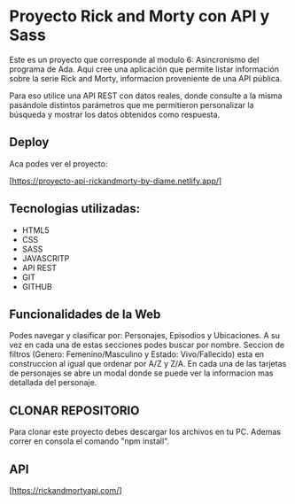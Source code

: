 # Proyecto Rick and Morty con API y Sass 

Este es un proyecto que corresponde al modulo 6: Asincronismo del programa de Ada. Aqui cree una aplicación que permite listar información sobre la serie Rick and Morty, informacion proveniente de una API pública. 

Para eso utilice una API REST con datos reales, donde consulte a la misma pasándole distintos parámetros que me permitieron personalizar la búsqueda y mostrar los datos obtenidos como respuesta. 

## Deploy 

Aca podes ver el proyecto:

[https://proyecto-api-rickandmorty-by-diame.netlify.app/]

## Tecnologias utilizadas: 

- HTML5
- CSS
- SASS
- JAVASCRITP
- API REST
- GIT 
- GITHUB

## Funcionalidades de la Web

Podes navegar y clasificar por: Personajes, Episodios y Ubicaciones. 
A su vez en cada una de estas secciones podes buscar por nombre. 
Seccion de filtros (Genero: Femenino/Masculino y Estado: Vivo/Fallecido) esta en construccion al igual que ordenar por A/Z y Z/A. 
En cada una de las tarjetas de personajes se abre un modal donde se puede ver la informacion mas detallada del personaje. 


## CLONAR REPOSITORIO 

Para clonar este proyecto debes descargar los archivos en tu PC. Ademas correr en consola el comando "npm install".

## API 

[https://rickandmortyapi.com/] 



